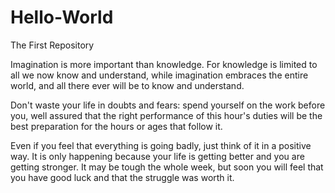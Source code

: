 # Hello-World
The First Repository


Imagination is more important than knowledge.
For knowledge is limited to all we now know and understand, while imagination embraces the entire world,
and all there ever will be to know and understand.

Don't waste your life in doubts and fears: spend yourself on the work before you, well assured that the right performance of this hour's duties will be the best preparation for the hours or ages that follow it.

Even if you feel that everything is going badly, just think of it in a positive way. It is only happening because your life is getting better and you are getting stronger. It may be tough the whole week, but soon you will feel that you have good luck and that the struggle was worth it.
